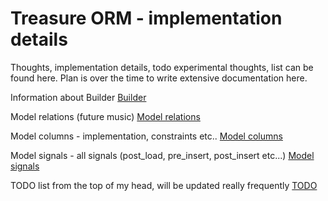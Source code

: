 Treasure ORM - implementation details
=====================================

Thoughts, implementation details, todo experimental thoughts, list can be found here.
Plan is over the time to write extensive documentation here.

Information about Builder
[Builder](builder.md)

Model relations (future music)
[Model relations](relations.md)

Model columns - implementation, constraints etc..
[Model columns](columns.md)

Model signals - all signals (post_load, pre_insert, post_insert etc...)
[Model signals](signals.md)

TODO list from the top of my head, will be updated really frequently
[TODO](todo.md)
